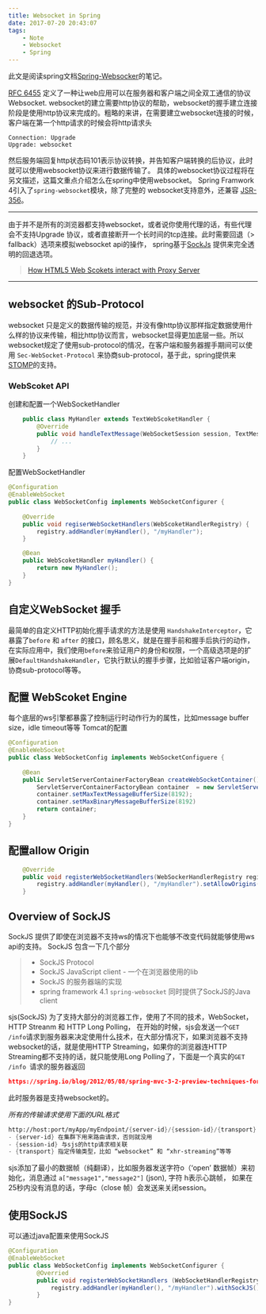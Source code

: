 ```yaml
---
title: Websocket in Spring
date: 2017-07-20 20:43:07
tags:
	- Note
	- Websocket
	- Spring
---
```


此文是阅读spring文档[Spring-Websocker](https://docs.spring.io/spring/docs/current/spring-framework-reference/html/websocket.html)的笔记。

[RFC 6455](https://tools.ietf.org/html/rfc6455) 定义了一种让web应用可以在服务器和客户端之间全双工通信的协议Websocket.
websocket的建立需要http协议的帮助，websocket的握手建立连接阶段是使用http协议来完成的。粗略的来讲，在需要建立websocket连接的时候，客户端在第一个http请求的时候会将http请求头
``` 
Connection: Upgrade
Upgrade: websocket
```
然后服务端回复http状态码101表示协议转换，并告知客户端转换的后协议，此时就可以使用websocket协议来进行数据传输了。
具体的websocket协议过程将在另文描述，这篇文重点介绍怎么在spring中使用websocket。
Spring Framwork 4引入了`spring-websocket`模块，除了完整的 websocket支持意外，还兼容 [JSR-356](https://jcp.org/en/jsr/detail?id=356)。
* * *
由于并不是所有的浏览器都支持websocket，或者说你使用代理的话，有些代理会不支持Upgrade 协议，或者直接断开一个长时间的tcp连接。此时需要回退（> fallback）选项来模拟websocket api的操作，
spring基于[SockJs](https://github.com/sockjs/sockjs-protocol) 提供来完全透明的回退选项。

> [How HTML5 Web Scokets interact with Proxy Server](https://www.infoq.com/articles/Web-Sockets-Proxy-Servers)

* * *
## websocket 的Sub-Protocol
websocket 只是定义的数据传输的规范，并没有像http协议那样指定数据使用什么样的协议来传输，相比http协议而言，websocket显得更加底层一些。所以websocket规定了使用sub-protocol的情况，在客户端和服务器握手期间可以使用 `Sec-WebSocket-Protocol` 来协商sub-protocol，基于此，spring提供来 [STOMP](https://stomp.github.io/stomp-specification-1.2.html#Abstract)的支持。

### WebScoket API
创建和配置一个WebSocketHandler
```Java
	public class MyHandler extends TextWebScoketHandler {
		@Override
		public void handleTextMessage(WebSocketSession session, TextMessage message) {
			// ...
		}
	}
```

配置WebSocketHandler
``` Java
@Configuration
@EnableWebSocket
public class WebSocketConfig implements WebSocketConfigurer {
	
	@Override
	public void regiserWebSocketHandlers(WebScoketHandlerRegistry) {
		registry.addHandler(myHandler(), "/myHandler");
	}

	@Bean
	public WebScoketHandler myHandler() {
		return new MyHandler();
	}
}
```

## 自定义WebSocket  握手
最简单的自定义HTTP初始化握手请求的方法是使用 `HandshakeInterceptor`，它暴露了`before` 和  `after` 的接口，顾名思义，就是在握手前和握手后执行的动作，在实际应用中，我们使用`before`来验证用户的身份和权限，一个高级选项是的扩展`DefaultHandshakeHandler`，它执行默认的握手步骤，比如验证客户端origin，协商sub-protocol等等。

## 配置 WebScoket Engine
每个底层的ws引擎都暴露了控制运行时动作行为的属性，比如message buffer size，idle timeout等等
Tomcat的配置
```Java
@Configuration
@EnableWebSocket
public class WebSocketConfig implements WebSocketConfiguere {
	
	@Bean
	public ServletServerContainerFactoryBean createWebSocketContainer() {
		ServletServerContainerFactoryBean container  = new ServletServerContainerFactoryBean();
		container.setMaxTextMessageBufferSize(8192);
		container.setMaxBinaryMessageBufferSize(8192)
		return container;
	}
}
```

## 配置allow Origin
```Java
	@Override
	public void registerWebSocketHandlers(WebSockerHandlerRegistry registry) {
		registry.addHandler(myHandler(), "/myHandler").setAllowOrigins("http://mydomain.com");
	}
```

## Overview of SockJS
SockJS 提供了即使在浏览器不支持ws的情况下也能够不改变代码就能够使用ws api的支持。
SockJS 包含一下几个部分
> - SockJS Protocol
> - SockJS JavaScript client - 一个在浏览器使用的lib
> - SockJS 的服务器端的实现
> - spring framework 4.1 `spring-websocket` 同时提供了SockJS的Java client

sjs(SockJS) 为了支持大部分的浏览器工作，使用了不同的技术，WebSocket，HTTP Streanm 和 HTTP Long Polling，
在开始的时候，sjs会发送一个`GET /info`请求到服务器来决定使用什么技术，在大部分情况下，如果浏览器不支持websocket的话，就是使用HTTP Streaming，如果你的浏览器连HTTP Streaming都不支持的话，就只能使用Long Polling了，下面是一个真实的`GET /info `请求的服务器返回
```json
https://spring.io/blog/2012/05/08/spring-mvc-3-2-preview-techniques-for-real-time-updates/
```
此时服务器是支持websocket的。

*所有的传输请求使用下面的URL格式*
```scheme
http://host:port/myApp/myEndpoint/{server-id}/{session-id}/{transport}
- {server-id} 在集群下用来路由请求，否则就没用
- {session-id} 与sjs的http请求相关联
- {transport} 指定传输类型，比如 “websocket” 和 “xhr-streaming”等等
```

sjs添加了最小的数据帧（纯翻译），比如服务器发送字符o（‘open’ 数据帧）来初始化，消息通过 `a["message1","message2"]` (json), 字符 h表示心跳帧， 如果在25秒内没有消息的话，字母c（close 帧）会发送来关闭session。

## 使用SockJS
可以通过java配置来使用SockJS
```Java
@Configuration
@EnableWebSocket
public class WebSocketConfig implements WebSocketConfigurer {
		@Overried
		public void registerWebSocketHandlers (WebSocketHandlerRegistry registry) {
			registry.addHandler(myHandler(), "/myHandler").withSockJS();
		}
}
```


